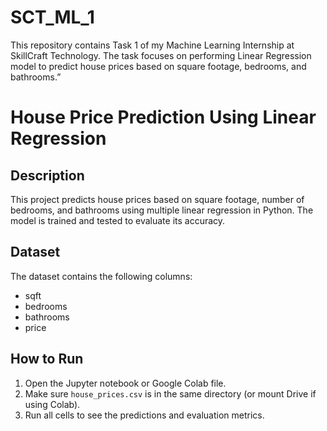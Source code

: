 # SCT_ML_1
This repository contains Task 1 of my Machine Learning Internship at SkillCraft Technology.   The task focuses on performing Linear Regression model to predict house prices based on square footage, bedrooms, and bathrooms.”
# House Price Prediction Using Linear Regression

## Description
This project predicts house prices based on square footage, number of bedrooms, and bathrooms using multiple linear regression in Python. The model is trained and tested to evaluate its accuracy.

## Dataset
The dataset contains the following columns:
- sqft
- bedrooms
- bathrooms
- price

## How to Run
1. Open the Jupyter notebook or Google Colab file.
2. Make sure `house_prices.csv` is in the same directory (or mount Drive if using Colab).
3. Run all cells to see the predictions and evaluation metrics.
